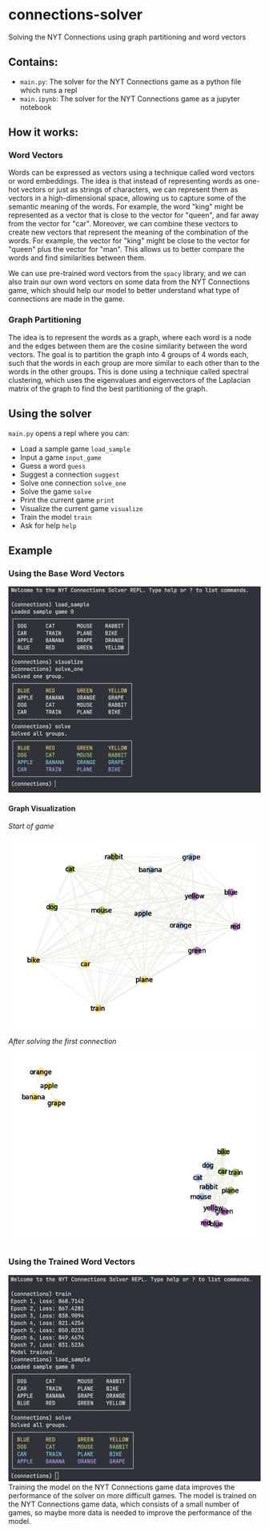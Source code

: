 # connections-solver
Solving the NYT Connections using graph partitioning and word vectors 

## Contains:
- `main.py`: The solver for the NYT Connections game as a python file which runs a repl
- `main.ipynb`: The solver for the NYT Connections game as a jupyter notebook

## How it works:
### Word Vectors
Words can be expressed as vectors using a technique called word vectors or word embeddings. The idea is that instead of representing words as one-hot vectors or just as strings of characters, we can represent them as vectors in a high-dimensional space, allowing us to capture some of the semantic meaning of the words. For example, the word "king" might be represented as a vector that is close to the vector for "queen", and far away from the vector for "car". Moreover, we can combine these vectors to create new vectors that represent the meaning of the combination of the words. For example, the vector for "king" might be close to the vector for "queen" plus the vector for "man". This allows us to better compare the words and find similarities between them.

We can use pre-trained word vectors from the `spacy` library, and we can also train our own word vectors on some data from the NYT Connections game, which should help our model to better understand what type of connections are made in the game.

### Graph Partitioning
The idea is to represent the words as a graph, where each word is a node and the edges between them are the cosine similarity between the word vectors. The goal is to partition the graph into 4 groups of 4 words each, such that the words in each group are more similar to each other than to the words in the other groups. This is done using a technique called spectral clustering, which uses the eigenvalues and eigenvectors of the Laplacian matrix of the graph to find the best partitioning of the graph. 

## Using the solver
`main.py` opens a repl where you can:
<!-- do_load_sample(self, arg):
do_input_game(self, arg):
do_guess(self, arg):
do_suggest(self, arg):
do_solve_one(self, arg):
do_solve(self, arg):
do_print(self, arg):
do_visualize(self, arg):
do_train(self, arg):
do_functions(self, arg):
do_exit(self, arg):
do_EOF(self, arg): -->

- Load a sample game `load_sample`
- Input a game `input_game`
- Guess a word `guess`
- Suggest a connection `suggest`
- Solve one connection `solve_one`
- Solve the game `solve`
- Print the current game `print`
- Visualize the current game `visualize`
- Train the model `train`
- Ask for help `help`

## Example
### Using the Base Word Vectors
![untrained model](img/untrained.png)
#### Graph Visualization

*Start of game*

![graph](img/graph1.png)

*After solving the first connection*

![graph2](img/graph2.png)

### Using the Trained Word Vectors
![trained model](img/trained.png)
Training the model on the NYT Connections game data improves the performance of the solver on more difficult games. The model is trained on the NYT Connections game data, which consists of a small number of games, so maybe more data is needed to improve the performance of the model. 
